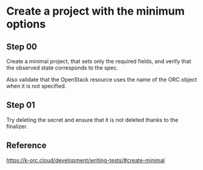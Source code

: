 # Create a project with the minimum options

## Step 00

Create a minimal project, that sets only the required fields, and verify that the observed state corresponds to the spec.

Also validate that the OpenStack resource uses the name of the ORC object when it is not specified.

## Step 01

Try deleting the secret and ensure that it is not deleted thanks to the finalizer.

## Reference

https://k-orc.cloud/development/writing-tests/#create-minimal
